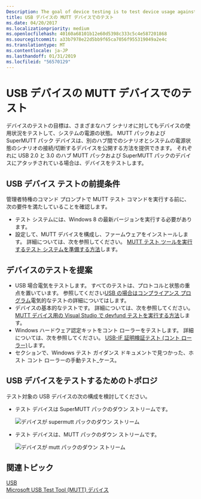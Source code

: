 ```yaml
---
Description: The goal of device testing is to test device usage against various hub scenarios and systems power states.
title: USB デバイスの MUTT デバイスでのテスト
ms.date: 04/20/2017
ms.localizationpriority: medium
ms.openlocfilehash: 40160a68101b12e60d5398c333c5c4e587201868
ms.sourcegitcommit: a33b7978e22d5bb9f65ca7056f955319049a2e4c
ms.translationtype: MT
ms.contentlocale: ja-JP
ms.lasthandoff: 01/31/2019
ms.locfileid: "56570129"
---
```

# <a name="usb-device-testing-with-mutt-devices"></a>USB デバイスの MUTT デバイスでのテスト


デバイスのテストの目標は、さまざまなハブ シナリオに対してもデバイスの使用状況をテストして、システムの電源の状態。 MUTT パックおよび SuperMUTT パック デバイスは、別のハブ間でのシナリオとシステムの電源状態のシナリオの接続/切断するデバイスを公開する方法を提供できます。 それぞれに USB 2.0 と 3.0 のハブ MUTT パックおよび SuperMUTT パックのデバイスにアタッチされている場合は、デバイスをテストします。

## <a name="usb-device-testing-prerequisites"></a>USB デバイス テストの前提条件


管理者特権のコマンド プロンプトで MUTT テスト コマンドを実行する前に、次の要件を満たしていることを確認します。

-   テスト システムには、Windows 8 の最新バージョンを実行する必要があります。
-   設定して、MUTT デバイスを構成し、ファームウェアをインストールします。 詳細については、次を参照してください。 [MUTT テスト ツールを実行するテスト システムを準備する方法](mutt-testing-options.md)します。

## <a name="suggested-device-tests"></a>デバイスのテストを提案


-   USB 場合電気をテストします。 すべてのテストは、プロトコルと状態の重点を置いています。 参照してください[USB の場合はコンプライアンス プログラム](http://www.usb.org/developers/compliance/)電気的なテストの詳細についてはします。
-   デバイスの基本的なテストです。 詳細については、次を参照してください。 [MUTT デバイス用の Visual Studio で devfund テストを実行する方法](how-to-run-device-fundamental-tests-in-visual-studio-for-connected-mutt-devices.md)します。
-   Windows ハードウェア認定キットをコント ローラーをテストします。 詳細については、次を参照してください。 [USB-IF 証明検証テスト (コント ローラー)](https://go.microsoft.com/fwlink/p/?linkid=316509)します。
-   セクションで、Windows テスト ガイダンス ドキュメントで見つかった、ホスト コント ローラーの手動テスト_ケース。

## <a name="topologies-for-testing-usb-devices"></a>USB デバイスをテストするためのトポロジ


テスト対象の USB デバイスの次の構成を検討してください。

-   テスト デバイスは SuperMUTT パックのダウン ストリームです。

    ![デバイスが supermutt パックのダウン ストリーム](images/fig13-topology-downstream-supermuttpack.png)

-   テスト デバイスは、MUTT パックのダウン ストリームです。

    ![デバイスが mutt パックのダウン ストリーム](images/fig14-topology-downstream-muttpack.png)

## <a name="related-topics"></a>関連トピック
[USB](https://msdn.microsoft.com/library/windows/hardware/ff538930)  
[Microsoft USB Test Tool (MUTT) デバイス](microsoft-usb-test-tool--mutt--devices.md)  




